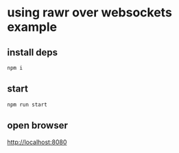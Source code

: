 # using rawr over websockets example


## install deps

`npm i`

## start

`npm run start`

## open browser

[http://localhost:8080](http://localhost:8080)
